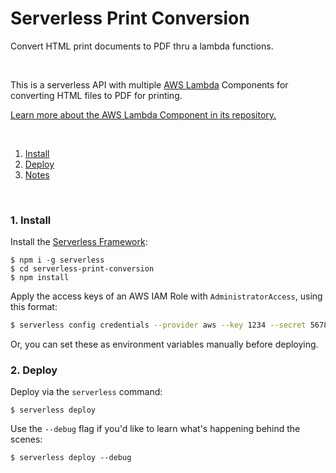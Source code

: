 # Serverless Print Conversion

Convert HTML print documents to PDF thru a lambda functions.

&nbsp;

This is a serverless API with multiple [AWS Lambda](https://www.github.com/serverless-components/aws-lambda) Components for converting HTML files to PDF for printing.

[Learn more about the AWS Lambda Component in its repository.](https://www.github.com/serverless-components/aws-lambda)

&nbsp;

1. [Install](#1-install)
2. [Deploy](#2-deploy)
3. [Notes](#3-notes)

&nbsp;

### 1. Install

Install the [Serverless Framework](https://www.github.com/serverless/serverless):

```console
$ npm i -g serverless
$ cd serverless-print-conversion
$ npm install
```

Apply the access keys of an AWS IAM Role with `AdministratorAccess`, using this format:

```bash
$ serverless config credentials --provider aws --key 1234 --secret 5678
```

Or, you can set these as environment variables manually before deploying.

### 2. Deploy

Deploy via the `serverless` command:

```console
$ serverless deploy
```

Use the `--debug` flag if you'd like to learn what's happening behind the scenes:

```console
$ serverless deploy --debug
```
